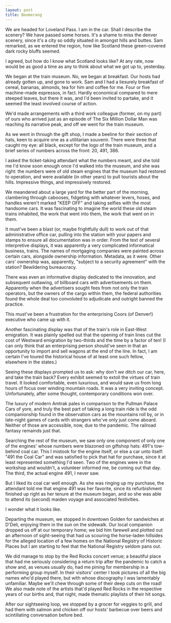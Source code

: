 ```yaml
---
layout: post
title: Boomerang
---
```


We are headed for Loveland Pass. I am in the car. Shall I describe the scenery? We have passed some horses. It's a shame to miss the denver scenery, since it's a city so oddly situated in amongst hills and buttes. Sam remarked, as we entered the region, how like Scotland these green-covered dark rocky bluffs seemed.

I agreed, but how do I know what Scotland looks like? At any rate, now would be as good a time as any to think about what we got up to, yesterday.

We began at the train museum. No, we began at breakfast. Our hosts had already gotten up, and gone to work. Sam and I had a liesurely breakfast of cereal, bananas, almonds, tea for him and coffee for me. Four or five machine-made espressos, in fact. Hardly economical compared to mere steeped leaves, but there it was, and I'd been invited to partake, and it seemed the least involved course of action.

We'd made arrangements with a third work colleague (former, on my part) of ours who arrived just as an episode of The Six Million Dollar Man was reaching its narrative peak, and off we went for the train museum.

As we went in through the gift shop, I made a beeline for their section of hats, keen to acquire one as a utilitarian souvenir. There were three that caught my eye: all black, except for the logo of the train museum, and a brief series of numbers across the front: 20, 491, 386.

I asked the ticket-taking attendant what the numbers meant, and she told me I'd know soon enough once I'd walked into the museum, and she was right: the numbers were of old steam engines that the museum had restored to operation, and were available (in other years) to pull tourists about the hills. Impressive things, and impressively restored.

We meandered about a large yard for the better part of the morning, clambering through cabooses, fidgeting with whatever levers, hoses, and handles weren't marked "KEEP OFF" and taking selfies with the most handsome cars. It was fascinating to imagine the world these old steam trains inhabited, the work that went into them, the work that went on in them.

It must've been a blast (or, maybe frightfully dull) to work out of that administrative office car, pulling into the station with your papers and stamps to ensure all documentation was in order. From the text of several interpretive displays, it was apparently a very complicated informatical business, trains. The names of mortgaging companies were painted across certain cars, alongside ownership information. Metadata, as it were. Other cars' ownership was, apparently, "subject to a security agreement" with the station? Bewildering bureaucracy.

There was even an informative display dedicated to the innovation, and subsequent outlawing, of billboard cars with advertisements on them. Apparently when the advertisers sought fees from not only the train operators, but the owners of the cargo within them, the federal authorities found the whole deal too convoluted to adjudicate and outright banned the practice.

This must've been a frustration for the enterprising Coors (of Denver!) executive who came up with it.

Another fascinating display was that of the train's role in East-West emigration. It was plainly spelled out that the opening of train lines cut the cost of Westward emigration by two-thirds and the time by a factor of ten! (I can only think that an enterprising person should've seen in that an opportunity to import and sell wagons at the end of the line. In fact, I am certain I've toured the historical house of at least one such fellow, elsewhere in the states.)

Seeing these displays prompted us to ask: why don't *we* ditch our car, here, and take the train back? Every exhibit seemed to extoll the virtues of train travel. It looked comfortable, even luxurious, and would save us from long hours of focus over winding mountain roads. It was a very inviting concept.  Unfortunately, after some thought, contemporary conditions won over.

The luxury of modern Amtrak pales in comparison to the Pullman Palace Cars of yore, and truly the best part of taking a long train ride is the odd companionship found in the observation cars as the mountains roll by, or in late-night games of cards with strangers who've only just come aboard. Neither of those are accessible, now, due to the pandemic. The railroad fantasy remainds just that.

Searching the rest of the museum, we saw only one component of only one of the engines' whose numbers were blazoned on giftshop hats: 491's tow-behind coal car. This I mistook for the engine itself, or else a car unto itself: "491 the Coal Car" and was satisfied to pick that hat for purchase, since it at least represented something I'd seen. Two of the engines were in the workshop and wouldn't, a volunteer informed me, be coming out that day. The third, the actual engine 491, I never saw.

But I liked its coal car well enough.  As she was ringing up my purchase, the attendant told me that engine 491 was her favorite, since its refurbishment finished up right as her tenure at the museum began, and so she was able to attend its (second) maiden voyage and associated festivities.

I wonder what it looks like.

Departing the museum, we stopped in downtown Golden for sandwiches at D'Deli, enjoying them in the sun on the sidewalk. Our local companion dropped us off at our temporary home; we bid him farewell and plotted out an afternoon of sight-seeing that had us scouring the horse-laden hillsides for the alleged location of a few homes on the National Registry of Historic Places but I am starting to feel that the National Registry seldom pans out.

We did manage to stop by the Red Rocks concert venue; a beautiful place that had me seriously considering a return trip after the pandemic to catch a show and, as venues usually do, had me pining for membership in a performing group myself. In their visitors' center I took pictures of all the big names who'd played there, but with whose discography I was lamentably unfamiliar. Maybe we'll chew through some of their deep cuts on the road! We also made note of the artists that'd played Red Rocks in the respective years of our births and, that night, made thematic playlists of their hit songs.

After our sightseeing loop, we stopped by a grocer for veggies to grill, and had them with salmon and chicken off our hosts' barbecue over beers and scintillating conversation before bed.
